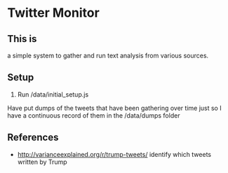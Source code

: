 # Twitter Monitor

## This is

a simple system to gather and run text analysis from various sources. 

## Setup

1. Run /data/initial_setup.js

Have put dumps of the tweets that have been gathering over time just so I have a continuous record of them in the /data/dumps folder


## References
* http://varianceexplained.org/r/trump-tweets/ identify which tweets written by Trump
